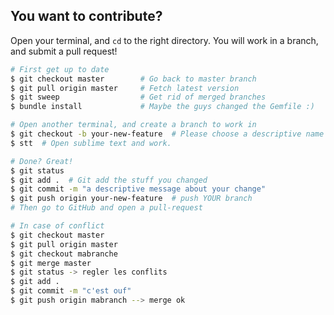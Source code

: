 ## You want to contribute?

Open your terminal, and `cd` to the right directory. You will work in a branch, and submit a pull request!

```bash
# First get up to date
$ git checkout master        # Go back to master branch
$ git pull origin master     # Fetch latest version
$ git sweep                  # Get rid of merged branches
$ bundle install             # Maybe the guys changed the Gemfile :)

# Open another terminal, and create a branch to work in
$ git checkout -b your-new-feature  # Please choose a descriptive name
$ stt  # Open sublime text and work.

# Done? Great!
$ git status
$ git add .  # Git add the stuff you changed
$ git commit -m "a descriptive message about your change"
$ git push origin your-new-feature  # push YOUR branch
# Then go to GitHub and open a pull-request
```
```bash
# In case of conflict
$ git checkout master
$ git pull origin master
$ git checkout mabranche
$ git merge master
$ git status -> regler les conflits
$ git add .
$ git commit -m "c'est ouf"
$ git push origin mabranch --> merge ok
```
